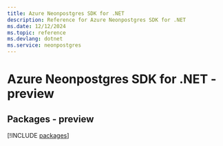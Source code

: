 ```yaml
---
title: Azure Neonpostgres SDK for .NET
description: Reference for Azure Neonpostgres SDK for .NET
ms.date: 12/12/2024
ms.topic: reference
ms.devlang: dotnet
ms.service: neonpostgres
---
```

# Azure Neonpostgres SDK for .NET - preview
## Packages - preview
[!INCLUDE [packages](neonpostgres-index.md)]